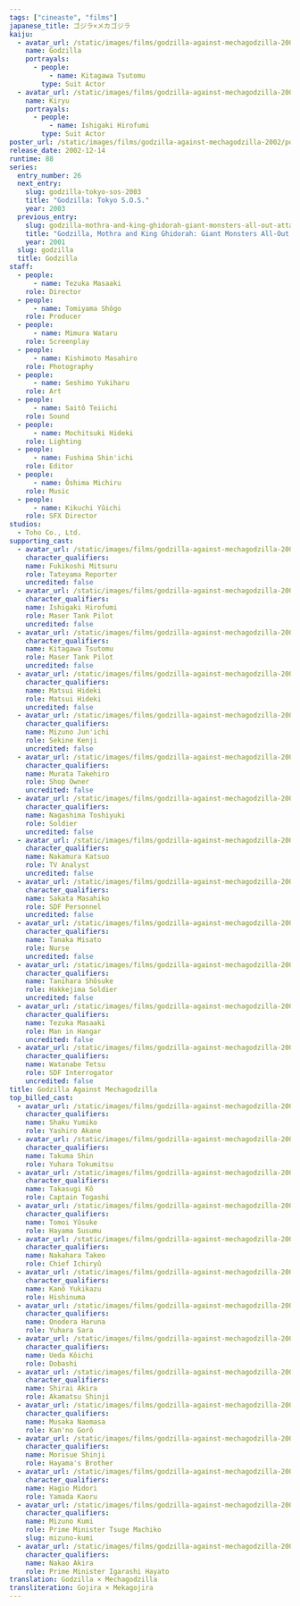 ```yaml
---
tags: ["cineaste", "films"]
japanese_title: ゴジラ×メカゴジラ
kaiju:
  - avatar_url: /static/images/films/godzilla-against-mechagodzilla-2002/kaiju-avatars/tsutomu-kitagawa-0.jpg
    name: Godzilla
    portrayals:
      - people:
          - name: Kitagawa Tsutomu
        type: Suit Actor
  - avatar_url: /static/images/films/godzilla-against-mechagodzilla-2002/kaiju-avatars/hirofumi-ishigaki-0.jpg
    name: Kiryu
    portrayals:
      - people:
          - name: Ishigaki Hirofumi
        type: Suit Actor
poster_url: /static/images/films/godzilla-against-mechagodzilla-2002/posters/poster.jpg
release_date: 2002-12-14
runtime: 88
series:
  entry_number: 26
  next_entry:
    slug: godzilla-tokyo-sos-2003
    title: "Godzilla: Tokyo S.O.S."
    year: 2003
  previous_entry:
    slug: godzilla-mothra-and-king-ghidorah-giant-monsters-all-out-attack-2001
    title: "Godzilla, Mothra and King Ghidorah: Giant Monsters All-Out Attack"
    year: 2001
  slug: godzilla
  title: Godzilla
staff:
  - people:
      - name: Tezuka Masaaki
    role: Director
  - people:
      - name: Tomiyama Shôgo
    role: Producer
  - people:
      - name: Mimura Wataru
    role: Screenplay
  - people:
      - name: Kishimoto Masahiro
    role: Photography
  - people:
      - name: Seshimo Yukiharu
    role: Art
  - people:
      - name: Saitô Teiichi
    role: Sound
  - people:
      - name: Mochitsuki Hideki
    role: Lighting
  - people:
      - name: Fushima Shin'ichi
    role: Editor
  - people:
      - name: Ôshima Michiru
    role: Music
  - people:
      - name: Kikuchi Yûichi
    role: SFX Director
studios:
  - Toho Co., Ltd.
supporting_cast:
  - avatar_url: /static/images/films/godzilla-against-mechagodzilla-2002/cast-avatars/mitsuru-fukikoshi-0.jpg
    character_qualifiers:
    name: Fukikoshi Mitsuru
    role: Tateyama Reporter
    uncredited: false
  - avatar_url: /static/images/films/godzilla-against-mechagodzilla-2002/cast-avatars/hirofumi-ishigaki-1.jpg
    character_qualifiers:
    name: Ishigaki Hirofumi
    role: Maser Tank Pilot
    uncredited: false
  - avatar_url: /static/images/films/godzilla-against-mechagodzilla-2002/cast-avatars/tsutomu-kitagawa-1.jpg
    character_qualifiers:
    name: Kitagawa Tsutomu
    role: Maser Tank Pilot
    uncredited: false
  - avatar_url: /static/images/films/godzilla-against-mechagodzilla-2002/cast-avatars/hideki-matsui-0.jpg
    character_qualifiers:
    name: Matsui Hideki
    role: Matsui Hideki
    uncredited: false
  - avatar_url: /static/images/films/godzilla-against-mechagodzilla-2002/cast-avatars/junichi-mizuno-0.jpg
    character_qualifiers:
    name: Mizuno Jun'ichi
    role: Sekine Kenji
    uncredited: false
  - avatar_url: /static/images/films/godzilla-against-mechagodzilla-2002/cast-avatars/takehiro-murata-0.jpg
    character_qualifiers:
    name: Murata Takehiro
    role: Shop Owner
    uncredited: false
  - avatar_url: /static/images/films/godzilla-against-mechagodzilla-2002/cast-avatars/toshiyuki-nagashima-0.jpg
    character_qualifiers:
    name: Nagashima Toshiyuki
    role: Soldier
    uncredited: false
  - avatar_url: /static/images/films/godzilla-against-mechagodzilla-2002/cast-avatars/katsuo-nakamura-0.jpg
    character_qualifiers:
    name: Nakamura Katsuo
    role: TV Analyst
    uncredited: false
  - avatar_url: /static/images/films/godzilla-against-mechagodzilla-2002/cast-avatars/masahiko-sakata-0.jpg
    character_qualifiers:
    name: Sakata Masahiko
    role: SDF Personnel
    uncredited: false
  - avatar_url: /static/images/films/godzilla-against-mechagodzilla-2002/cast-avatars/misato-tanaka-0.jpg
    character_qualifiers:
    name: Tanaka Misato
    role: Nurse
    uncredited: false
  - avatar_url: /static/images/films/godzilla-against-mechagodzilla-2002/cast-avatars/shosuke-tanihara-0.jpg
    character_qualifiers:
    name: Tanihara Shôsuke
    role: Hakkejima Soldier
    uncredited: false
  - avatar_url: /static/images/films/godzilla-against-mechagodzilla-2002/cast-avatars/masaaki-tezuka-0.jpg
    character_qualifiers:
    name: Tezuka Masaaki
    role: Man in Hangar
    uncredited: false
  - avatar_url: /static/images/films/godzilla-against-mechagodzilla-2002/cast-avatars/tetsu-watanabe-0.jpg
    character_qualifiers:
    name: Watanabe Tetsu
    role: SDF Interrogator
    uncredited: false
title: Godzilla Against Mechagodzilla
top_billed_cast:
  - avatar_url: /static/images/films/godzilla-against-mechagodzilla-2002/cast-avatars/yumiko-shaku-0.jpg
    character_qualifiers:
    name: Shaku Yumiko
    role: Yashiro Akane
  - avatar_url: /static/images/films/godzilla-against-mechagodzilla-2002/cast-avatars/shin-takuma-0.jpg
    character_qualifiers:
    name: Takuma Shin
    role: Yuhara Tokumitsu
  - avatar_url: /static/images/films/godzilla-against-mechagodzilla-2002/cast-avatars/ko-takasugi-0.jpg
    character_qualifiers:
    name: Takasugi Kô
    role: Captain Togashi
  - avatar_url: /static/images/films/godzilla-against-mechagodzilla-2002/cast-avatars/yusuke-tomoi-0.jpg
    character_qualifiers:
    name: Tomoi Yûsuke
    role: Hayama Susumu
  - avatar_url: /static/images/films/godzilla-against-mechagodzilla-2002/cast-avatars/takeo-nakahara-0.jpg
    character_qualifiers:
    name: Nakahara Takeo
    role: Chief Ichiryû
  - avatar_url: /static/images/films/godzilla-against-mechagodzilla-2002/cast-avatars/yukikazu-kano-0.jpg
    character_qualifiers:
    name: Kanô Yukikazu
    role: Hishinuma
  - avatar_url: /static/images/films/godzilla-against-mechagodzilla-2002/cast-avatars/haruna-onodera-0.jpg
    character_qualifiers:
    name: Onodera Haruna
    role: Yuhara Sara
  - avatar_url: /static/images/films/godzilla-against-mechagodzilla-2002/cast-avatars/koichi-ueda-0.jpg
    character_qualifiers:
    name: Ueda Kôichi
    role: Dobashi
  - avatar_url: /static/images/films/godzilla-against-mechagodzilla-2002/cast-avatars/akira-shirai-0.jpg
    character_qualifiers:
    name: Shirai Akira
    role: Akamatsu Shinji
  - avatar_url: /static/images/films/godzilla-against-mechagodzilla-2002/cast-avatars/naomasa-musaka-0.jpg
    character_qualifiers:
    name: Musaka Naomasa
    role: Kan'no Gorô
  - avatar_url: /static/images/films/godzilla-against-mechagodzilla-2002/cast-avatars/shinji-morisue-0.jpg
    character_qualifiers:
    name: Morisue Shinji
    role: Hayama's Brother
  - avatar_url: /static/images/films/godzilla-against-mechagodzilla-2002/cast-avatars/midori-hagio-0.jpg
    character_qualifiers:
    name: Hagio Midori
    role: Yamada Kaoru
  - avatar_url: /static/images/films/godzilla-against-mechagodzilla-2002/cast-avatars/kumi-mizuno-0.jpg
    character_qualifiers:
    name: Mizuno Kumi
    role: Prime Minister Tsuge Machiko
    slug: mizuno-kumi
  - avatar_url: /static/images/films/godzilla-against-mechagodzilla-2002/cast-avatars/akira-nakao-0.jpg
    character_qualifiers:
    name: Nakao Akira
    role: Prime Minister Igarashi Hayato
translation: Godzilla × Mechagodzilla
transliteration: Gojira × Mekagojira
---
```

